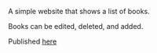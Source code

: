 A simple website that shows a list of books.

Books can be edited, deleted, and added.

Published [here](http://wholesale-gold.surge.sh/)
